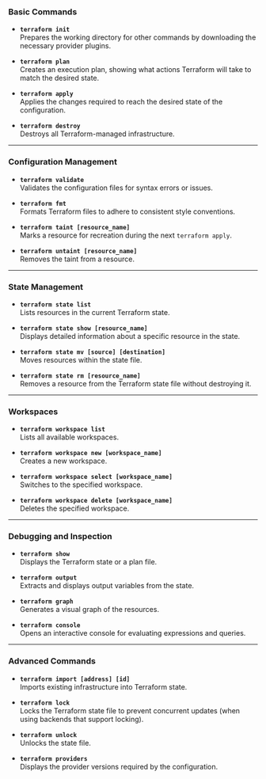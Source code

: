 ### **Basic Commands**
- **`terraform init`**  
  Prepares the working directory for other commands by downloading the necessary provider plugins.

- **`terraform plan`**  
  Creates an execution plan, showing what actions Terraform will take to match the desired state.

- **`terraform apply`**  
  Applies the changes required to reach the desired state of the configuration.

- **`terraform destroy`**  
  Destroys all Terraform-managed infrastructure.

---

### **Configuration Management**
- **`terraform validate`**  
  Validates the configuration files for syntax errors or issues.

- **`terraform fmt`**  
  Formats Terraform files to adhere to consistent style conventions.

- **`terraform taint [resource_name]`**  
  Marks a resource for recreation during the next `terraform apply`.

- **`terraform untaint [resource_name]`**  
  Removes the taint from a resource.

---

### **State Management**
- **`terraform state list`**  
  Lists resources in the current Terraform state.

- **`terraform state show [resource_name]`**  
  Displays detailed information about a specific resource in the state.

- **`terraform state mv [source] [destination]`**  
  Moves resources within the state file.

- **`terraform state rm [resource_name]`**  
  Removes a resource from the Terraform state file without destroying it.

---

### **Workspaces**
- **`terraform workspace list`**  
  Lists all available workspaces.

- **`terraform workspace new [workspace_name]`**  
  Creates a new workspace.

- **`terraform workspace select [workspace_name]`**  
  Switches to the specified workspace.

- **`terraform workspace delete [workspace_name]`**  
  Deletes the specified workspace.

---

### **Debugging and Inspection**
- **`terraform show`**  
  Displays the Terraform state or a plan file.

- **`terraform output`**  
  Extracts and displays output variables from the state.

- **`terraform graph`**  
  Generates a visual graph of the resources.

- **`terraform console`**  
  Opens an interactive console for evaluating expressions and queries.

---

### **Advanced Commands**
- **`terraform import [address] [id]`**  
  Imports existing infrastructure into Terraform state.

- **`terraform lock`**  
  Locks the Terraform state file to prevent concurrent updates (when using backends that support locking).

- **`terraform unlock`**  
  Unlocks the state file.

- **`terraform providers`**  
  Displays the provider versions required by the configuration.